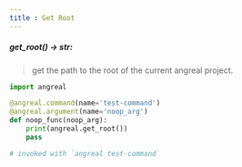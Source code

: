 ```yaml
---
title : Get Root
---
```



##### get_root() -> str:
> get the path to the root of the current angreal project.

```python
import angreal

@angreal.command(name='test-command')
@angreal.argument(name='noop_arg')
def noop_func(noop_arg):
    print(angreal.get_root())
    pass

# invoked with `angreal test-command`
```